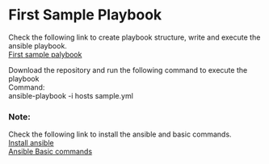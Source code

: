 # First Sample Playbook
Check the following link to create playbook structure, write and execute the ansible playbook.</br>
<a href="https://smarttechfunda.com/ansible-basic-commands/">First sample palybook</a>

Download the repository and run the following command to execute the playbook </br>
Command:</br>
ansible-playbook -i hosts sample.yml

<h3>Note:</h3>
Check the following link to install the ansible and basic commands.</br>
<a href="https://smarttechfunda.com/automate-the-installation-of-ansible-on-centos-8/">Install ansible</a> </br>
<a href="https://smarttechfunda.com/ansible-basic-commands/">Ansible Basic commands</a>

